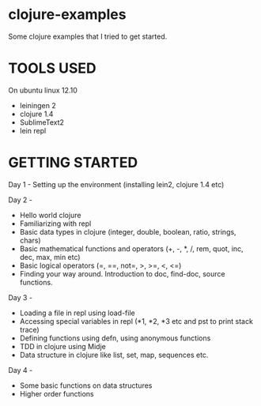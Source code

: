 clojure-examples
================

Some clojure examples that I tried to get started.

TOOLS USED
==========
On ubuntu linux 12.10
- leiningen 2
- clojure 1.4
- SublimeText2
- lein repl

GETTING STARTED
===============
Day 1 - 
Setting up the environment (installing lein2, clojure 1.4 etc)

Day 2 - 
- Hello world clojure
- Familiarizing with repl
- Basic data types in clojure (integer, double, boolean, ratio, strings, chars)
- Basic mathematical functions and operators (+, -, *, /, rem, quot, inc, dec, max, min etc)
- Basic logical operators (=, ==, not=, >, >=, <, <=)
- Finding your way around. Introduction to doc, find-doc, source functions.

Day 3 -
- Loading a file in repl using load-file
- Accessing special variables in repl (*1, *2, *3 etc and pst to print stack trace)
- Defining functions using defn, using anonymous functions
- TDD in clojure using Midje
- Data structure in clojure like list, set, map, sequences etc.

Day 4 - 
- Some basic functions on data structures
- Higher order functions